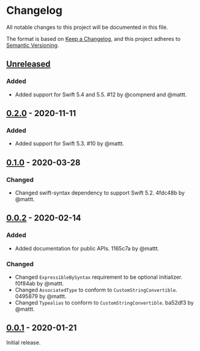 # Changelog

All notable changes to this project will be documented in this file.

The format is based on [Keep a Changelog](https://keepachangelog.com/en/1.0.0/),
and this project adheres to [Semantic Versioning](https://semver.org/spec/v2.0.0.html).

## [Unreleased]

### Added

- Added support for Swift 5.4 and 5.5.
  #12 by @compnerd and @mattt.

## [0.2.0] - 2020-11-11

### Added

- Added support for Swift 5.3.
  #10 by @mattt.

## [0.1.0] - 2020-03-28

### Changed

- Changed swift-syntax dependency to support Swift 5.2.
  4fdc48b by @mattt.

## [0.0.2] - 2020-02-14

### Added

- Added documentation for public APIs.
  1165c7a by @mattt.

### Changed

- Changed `ExpressibleBySyntax` requirement to be optional initializer.
  f0f84ab by @mattt.
- Changed `AssociatedType` to conform to `CustomStringConvertible`.
  0495879 by @mattt.
- Changed `Typealias` to conform to `CustomStringConvertible`.
  ba52df3 by @mattt.

## [0.0.1] - 2020-01-21

Initial release.

[unreleased]: https://github.com/SwiftDocOrg/SwiftSemantics/compare/0.2.0...master
[0.2.0]: https://github.com/SwiftDocOrg/SwiftSemantics/releases/tag/0.2.0
[0.1.0]: https://github.com/SwiftDocOrg/SwiftSemantics/releases/tag/0.1.0
[0.0.2]: https://github.com/SwiftDocOrg/SwiftSemantics/releases/tag/0.0.2
[0.0.1]: https://github.com/SwiftDocOrg/SwiftSemantics/releases/tag/0.0.1
